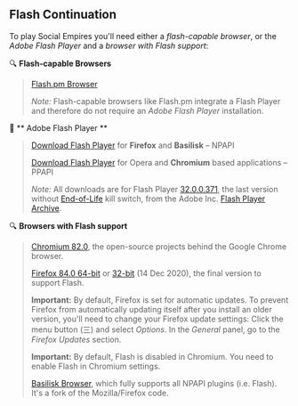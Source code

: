 ## Flash Continuation
To play Social Empires you'll need either a *flash-capable browser*, or the *Adobe Flash Player* and a *browser with Flash support*:

:mag: **Flash-capable Browsers**

> [Flash.pm Browser](https://flash.pm/browser/)
> 
> *Note:* Flash-capable browsers like Flash.pm integrate a Flash Player and therefore do not require an *Adobe Flash Player* installation.

:flashlight: ** Adobe Flash Player **

> [Download Flash Player](https://archive.org/download/flashplayerarchive/pub/flashplayer/installers/archive/fp_32.0.0.371_archive.zip/32_0_r0_371%2Fflashplayer32_0r0_371_win.exe) for **Firefox** and **Basilisk** – NPAPI
> 
> [Download Flash Player](https://archive.org/download/flashplayerarchive/pub/flashplayer/installers/archive/fp_32.0.0.371_archive.zip/32_0_r0_371%2Fflashplayer32_0r0_371_winpep.exe) for Opera and **Chromium** based applications – PPAPI
>
> *Note:* All downloads are for Flash Player [32.0.0.371](https://archive.org/download/flashplayerarchive/pub/flashplayer/installers/archive/fp_32.0.0.371_archive.zip/), the last version without [End-of-Life](https://www.adobe.com/products/flashplayer/end-of-life.html) kill switch, from the Adobe Inc. [Flash Player Archive](https://archive.org/download/flashplayerarchive/).

:mag: **Browsers with Flash support**

> [Chromium 82.0](https://chromium.en.uptodown.com/windows/download/2181158), the open-source projects behind the Google Chrome browser.
>
> [Firefox 84.0 64-bit](https://download-installer.cdn.mozilla.net/pub/firefox/releases/84.0/win64/en-US/Firefox%20Setup%2084.0.exe) or [32-bit](https://download-installer.cdn.mozilla.net/pub/firefox/releases/84.0/win32/en-US/Firefox%20Setup%2084.0.exe) (14 Dec 2020), the final version to support Flash.
> 
> **Important:** By default, Firefox is set for automatic updates. To prevent Firefox from automatically updating itself after you install an older version, you'll need to change your Firefox update settings: Click the menu button (三) and select *Options*. In the *General* panel, go to the *Firefox Updates* section.
> 
> **Important:** By default, Flash is disabled in Chromium. You need to enable Flash in Chromium settings.
> 
> [Basilisk Browser](https://www.basilisk-browser.org/), which fully supports all NPAPI plugins (i.e. Flash). It's a fork of the Mozilla/Firefox code.
